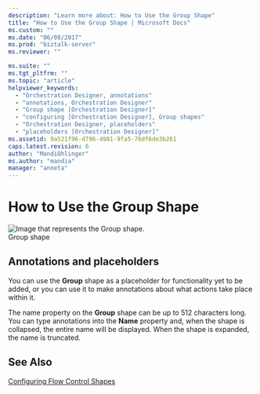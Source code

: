 ```yaml
---
description: "Learn more about: How to Use the Group Shape"
title: "How to Use the Group Shape | Microsoft Docs"
ms.custom: ""
ms.date: "06/08/2017"
ms.prod: "biztalk-server"
ms.reviewer: ""

ms.suite: ""
ms.tgt_pltfrm: ""
ms.topic: "article"
helpviewer_keywords: 
  - "Orchestration Designer, annotations"
  - "annotations, Orchestration Designer"
  - "Group shape [Orchestration Designer]"
  - "configuring [Orchestration Designer], Group shapes"
  - "Orchestration Designer, placeholders"
  - "placeholders [Orchestration Designer]"
ms.assetid: 9a521f96-d796-4981-9fa5-76df6de3b261
caps.latest.revision: 6
author: "MandiOhlinger"
ms.author: "mandia"
manager: "anneta"
---
```

# How to Use the Group Shape
![Image that represents the Group shape.](../core/media/ebiz-orch-group.gif "ebiz_orch_group")  
Group shape  
  
## Annotations and placeholders  
 You can use the **Group** shape as a placeholder for functionality yet to be added, or you can use it to make annotations about what actions take place within it.  
  
 The name property on the **Group** shape can be up to 512 characters long. You can type annotations into the **Name** property and, when the shape is collapsed, the entire name will be displayed. When the shape is expanded, the name is truncated.  
  
## See Also  
 [Configuring Flow Control Shapes](../core/configuring-flow-control-shapes.md)
